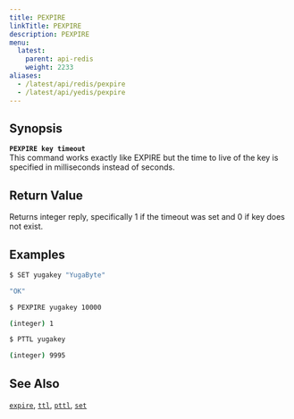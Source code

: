 ```yaml
---
title: PEXPIRE
linkTitle: PEXPIRE
description: PEXPIRE
menu:
  latest:
    parent: api-redis
    weight: 2233
aliases:
  - /latest/api/redis/pexpire
  - /latest/api/yedis/pexpire
---
```


## Synopsis
<b>`PEXPIRE key timeout`</b><br>
This command works exactly like EXPIRE but the time to live of the key is specified in milliseconds instead of seconds.

## Return Value
Returns integer reply, specifically 1 if the timeout was set and 0 if key does not exist.

## Examples
```{.sh .copy .separator-dollar}
$ SET yugakey "YugaByte"
```
```sh
"OK"
```
```{.sh .copy .separator-dollar}
$ PEXPIRE yugakey 10000
```
```sh
(integer) 1
```
```{.sh .copy .separator-dollar}
$ PTTL yugakey
```
```sh
(integer) 9995
```

## See Also
[`expire`](../expire/), [`ttl`](../ttl/), [`pttl`](../pttl/), [`set`](../set/)
